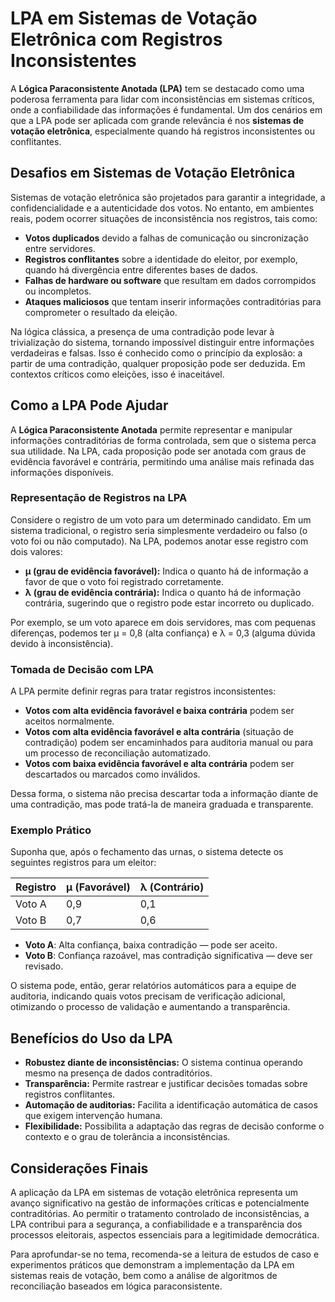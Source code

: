# LPA em Sistemas de Votação Eletrônica com Registros Inconsistentes

A **Lógica Paraconsistente Anotada (LPA)** tem se destacado como uma poderosa ferramenta para lidar com inconsistências em sistemas críticos, onde a confiabilidade das informações é fundamental. Um dos cenários em que a LPA pode ser aplicada com grande relevância é nos **sistemas de votação eletrônica**, especialmente quando há registros inconsistentes ou conflitantes.

## Desafios em Sistemas de Votação Eletrônica

Sistemas de votação eletrônica são projetados para garantir a integridade, a confidencialidade e a autenticidade dos votos. No entanto, em ambientes reais, podem ocorrer situações de inconsistência nos registros, tais como:

- **Votos duplicados** devido a falhas de comunicação ou sincronização entre servidores.
- **Registros conflitantes** sobre a identidade do eleitor, por exemplo, quando há divergência entre diferentes bases de dados.
- **Falhas de hardware ou software** que resultam em dados corrompidos ou incompletos.
- **Ataques maliciosos** que tentam inserir informações contraditórias para comprometer o resultado da eleição.

Na lógica clássica, a presença de uma contradição pode levar à trivialização do sistema, tornando impossível distinguir entre informações verdadeiras e falsas. Isso é conhecido como o princípio da explosão: a partir de uma contradição, qualquer proposição pode ser deduzida. Em contextos críticos como eleições, isso é inaceitável.

## Como a LPA Pode Ajudar

A **Lógica Paraconsistente Anotada** permite representar e manipular informações contraditórias de forma controlada, sem que o sistema perca sua utilidade. Na LPA, cada proposição pode ser anotada com graus de evidência favorável e contrária, permitindo uma análise mais refinada das informações disponíveis.

### Representação de Registros na LPA

Considere o registro de um voto para um determinado candidato. Em um sistema tradicional, o registro seria simplesmente verdadeiro ou falso (o voto foi ou não computado). Na LPA, podemos anotar esse registro com dois valores:

- **μ (grau de evidência favorável):** Indica o quanto há de informação a favor de que o voto foi registrado corretamente.
- **λ (grau de evidência contrária):** Indica o quanto há de informação contrária, sugerindo que o registro pode estar incorreto ou duplicado.

Por exemplo, se um voto aparece em dois servidores, mas com pequenas diferenças, podemos ter μ = 0,8 (alta confiança) e λ = 0,3 (alguma dúvida devido à inconsistência).

### Tomada de Decisão com LPA

A LPA permite definir regras para tratar registros inconsistentes:

- **Votos com alta evidência favorável e baixa contrária** podem ser aceitos normalmente.
- **Votos com alta evidência favorável e alta contrária** (situação de contradição) podem ser encaminhados para auditoria manual ou para um processo de reconciliação automatizado.
- **Votos com baixa evidência favorável e alta contrária** podem ser descartados ou marcados como inválidos.

Dessa forma, o sistema não precisa descartar toda a informação diante de uma contradição, mas pode tratá-la de maneira graduada e transparente.

### Exemplo Prático

Suponha que, após o fechamento das urnas, o sistema detecte os seguintes registros para um eleitor:

| Registro | μ (Favorável) | λ (Contrário) |
|----------|---------------|--------------|
| Voto A   | 0,9           | 0,1          |
| Voto B   | 0,7           | 0,6          |

- **Voto A**: Alta confiança, baixa contradição — pode ser aceito.
- **Voto B**: Confiança razoável, mas contradição significativa — deve ser revisado.

O sistema pode, então, gerar relatórios automáticos para a equipe de auditoria, indicando quais votos precisam de verificação adicional, otimizando o processo de validação e aumentando a transparência.

## Benefícios do Uso da LPA

- **Robustez diante de inconsistências:** O sistema continua operando mesmo na presença de dados contraditórios.
- **Transparência:** Permite rastrear e justificar decisões tomadas sobre registros conflitantes.
- **Automação de auditorias:** Facilita a identificação automática de casos que exigem intervenção humana.
- **Flexibilidade:** Possibilita a adaptação das regras de decisão conforme o contexto e o grau de tolerância a inconsistências.

## Considerações Finais

A aplicação da LPA em sistemas de votação eletrônica representa um avanço significativo na gestão de informações críticas e potencialmente contraditórias. Ao permitir o tratamento controlado de inconsistências, a LPA contribui para a segurança, a confiabilidade e a transparência dos processos eleitorais, aspectos essenciais para a legitimidade democrática.

Para aprofundar-se no tema, recomenda-se a leitura de estudos de caso e experimentos práticos que demonstram a implementação da LPA em sistemas reais de votação, bem como a análise de algoritmos de reconciliação baseados em lógica paraconsistente.